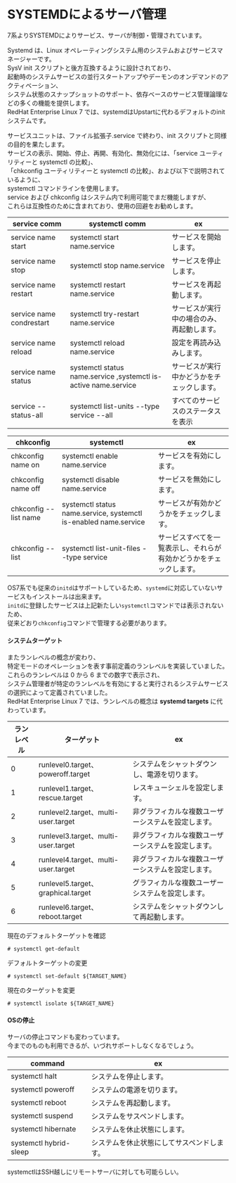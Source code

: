 # SYSTEMDによるサーバ管理
7系よりSYSTEMDによりサービス、サーバが制御・管理されています。  

Systemd は、Linux オペレーティングシステム用のシステムおよびサービスマネージャーです。  
SysV init スクリプトと後方互換するように設計されており、  
起動時のシステムサービスの並行スタートアップやデーモンのオンデマンドのアクティベーション、  
システム状態のスナップショットのサポート、依存ベースのサービス管理論理などの多くの機能を提供します。  
RedHat Enterprise Linux 7 では、systemdはUpstartに代わるデフォルトのinitシステムです。  

サービスユニットは、ファイル拡張子.service で終わり、init スクリプトと同様の目的を果たします。  
サービスの表示、開始、停止、再開、有効化、無効化には、「service ユーティリティーと systemctl の比較」、  
「chkconfig ユーティリティーと systemctl の比較」、および以下で説明されているように、  
systemctl コマンドラインを使用します。  
service および chkconfig はシステム内で利用可能でまだ機能しますが、  
これらは互換性のために含まれており、使用の回避をお勧めします。  


| service comm             | systemctl comm                                                  | ex |
| ------------------------ | --------------------------------------------------------------- | -- |
| service name start       | systemctl start name.service                                    | サービスを開始します。 |
| service name stop        | systemctl stop name.service                                     | サービスを停止します。 |
| service name restart     | systemctl restart name.service                                  | サービスを再起動します。 |
| service name condrestart | systemctl try-restart name.service                              | サービスが実行中の場合のみ、再起動します。 |
| service name reload      | systemctl reload name.service                                   | 設定を再読み込みします。 |
| service name status      | systemctl status name.service ,systemctl is-active name.service | サービスが実行中かどうかをチェックします。 |
| service --status-all     | systemctl list-units --type service --all                       | すべてのサービスのステータスを表示       |

| chkconfig             | systemctl                                                        | ex |
| --------------------- | ---------------------------------------------------------------- | --- |
| chkconfig name on     | systemctl enable name.service                                    | サービスを有効にします。 |
| chkconfig name off    | systemctl disable name.service                                   | サービスを無効にします。 |
| chkconfig --list name | systemctl status name.service, systemctl is-enabled name.service | サービスが有効かどうかをチェックします。 |
| chkconfig --list      | systemctl list-unit-files --type service                         | サービスすべてを一覧表示し、それらが有効かどうかをチェックします。 |

OS7系でも従来の`initd`はサポートしているため、`systemd`に対応していないサービスもインストールは出来ます。  
`initd`に登録したサービスは上記新たしい`systemctl`コマンドでは表示されないため、  
従来どおり`chkconfig`コマンドで管理する必要があります。  

#### システムターゲット

またランレベルの概念が変わり、  
特定モードのオペレーションを表す事前定義のランレベルを実装していました。  
これらのランレベルは 0 から 6 までの数字で表示され、  
システム管理者が特定のランレベルを有効にすると実行されるシステムサービスの選択によって定義されていました。  
RedHat Enterprise Linux 7 では、ランレベルの概念は **systemd targets** に代わっています。  

| ランレベル | ターゲット                           | ex                                     |
| ------- | ---------------------------------- | -------------------------------------- |
| 0       | runlevel0.target、poweroff.target   | システムをシャットダウンし、電源を切ります。      |
| 1       | runlevel1.target、rescue.target     | レスキューシェルを設定します。                |
| 2       | runlevel2.target、multi-user.target | 非グラフィカルな複数ユーザーシステムを設定します。 |
| 3       | runlevel3.target、multi-user.target | 非グラフィカルな複数ユーザーシステムを設定します。 |
| 4       | runlevel4.target、multi-user.target | 非グラフィカルな複数ユーザーシステムを設定します。 |
| 5       | runlevel5.target、graphical.target  | グラフィカルな複数ユーザーシステムを設定します。   |
| 6       | runlevel6.target、reboot.target     | システムをシャットダウンして再起動します。       |

現在のデフォルトターゲットを確認  

```
# systemctl get-default
```

デフォルトターゲットの変更  

```
# systemctl set-default ${TARGET_NAME}
```

現在のターゲットを変更  

```
# systemctl isolate ${TARGET_NAME}
```

#### OSの停止
サーバの停止コマンドも変わっています。  
今までのものも利用できるが、いづれサポートしなくなるでしょう。  

| command                | ex                              |
| ---------------------- | ------------------------------- |
| systemctl halt         | システムを停止します。                |
| systemctl poweroff     | システムの電源を切ります。             |
| systemctl reboot       | システムを再起動します。              |
| systemctl suspend      | システムをサスペンドします。           |
| systemctl hibernate    | システムを休止状態にします。           |
| systemctl hybrid-sleep | システムを休止状態にしてサスペンドします。 |

systemctlはSSH越しにリモートサーバに対しても可能らしい。  
